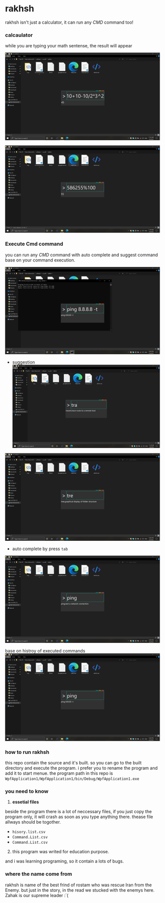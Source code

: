 # rakhsh

rakhsh isn't just a calculator, it can run any *CMD* command too!

### calcaulator
while you are typing your math sentense, the result will appear

![rakhsh](img/calc.png.jpg)

![rakhsh](img/mode.png.jpg)

### Execute Cmd command
you can run any *CMD* command with auto complete and suggest command base on
your command execution.

![rakhsh](img/runcmd.png.jpg)

- suggestion
![rakhsh](img/suggest.png.jpg)

![rakhsh](img/suggest2.png.jpg)

- auto complete by press `tab`

![rakhsh](img/comp.png.jpg)

base on histroy of executed commands
![rakhsh](img/comp2.png.jpg)


### how to run rakhsh
this repo contain the source and it's built.
so you can go to the built directory and execute the program.
i prefer you to rename the program and add it to start menue.
the program path in this repo is `WpfApplication1/WpfApplication1/bin/Debug/WpfApplication1.exe`


### you need to know

1. **essetial files**

beside the program there is a lot of neccessary files, if you just copy the 
program only, it will crash as soon as you type anything there. thease file 
allways should be togother.

- `hisory.list.csv`
- `Command.List.csv`
- `Command.List.csv`

2. this program was writed for education purpose.

and i was learning programing, so it contain a lots of bugs.


### where the name come from
rakhsh is name of the best frind of rostam who was rescue Iran from the Enemy.
but just in the story, in the read we stucked with the enemys here. Zahak is our supreme leader :`(
